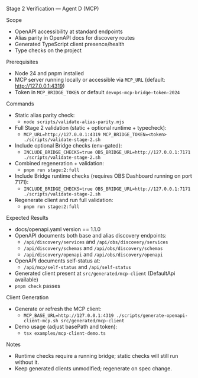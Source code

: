 Stage 2 Verification — Agent D (MCP)

Scope
- OpenAPI accessibility at standard endpoints
- Alias parity in OpenAPI docs for discovery routes
- Generated TypeScript client presence/health
- Type checks on the project

Prerequisites
- Node 24 and pnpm installed
- MCP server running locally or accessible via `MCP_URL` (default: http://127.0.0.1:4319)
- Token in `MCP_BRIDGE_TOKEN` or default `devops-mcp-bridge-token-2024`

Commands
- Static alias parity check:
  - `node scripts/validate-alias-parity.mjs`
- Full Stage 2 validation (static + optional runtime + typecheck):
  - `MCP_URL=http://127.0.0.1:4319 MCP_BRIDGE_TOKEN=<token> ./scripts/validate-stage-2.sh`
- Include optional Bridge checks (env-gated):
  - `INCLUDE_BRIDGE_CHECKS=true OBS_BRIDGE_URL=http://127.0.0.1:7171 ./scripts/validate-stage-2.sh`
- Combined regeneration + validation:
  - `pnpm run stage:2:full`
- Include Bridge runtime checks (requires OBS Dashboard running on port 7171):
  - `INCLUDE_BRIDGE_CHECKS=true OBS_BRIDGE_URL=http://127.0.0.1:7171 ./scripts/validate-stage-2.sh`
- Regenerate client and run full validation:
  - `pnpm run stage:2:full`

Expected Results
- docs/openapi.yaml version == 1.1.0
- OpenAPI documents both base and alias discovery endpoints:
  - `/api/discovery/services` and `/api/obs/discovery/services`
  - `/api/discovery/schemas` and `/api/obs/discovery/schemas`
  - `/api/discovery/openapi` and `/api/obs/discovery/openapi`
- OpenAPI documents self-status at:
  - `/api/mcp/self-status` and `/api/self-status`
- Generated client present at `src/generated/mcp-client` (DefaultApi available)
- `pnpm check` passes

Client Generation
- Generate or refresh the MCP client:
  - `MCP_BASE_URL=http://127.0.0.1:4319 ./scripts/generate-openapi-client-mcp.sh src/generated/mcp-client`
- Demo usage (adjust basePath and token):
  - `tsx examples/mcp-client-demo.ts`

Notes
- Runtime checks require a running bridge; static checks will still run without it.
- Keep generated clients unmodified; regenerate on spec change.
